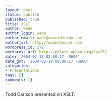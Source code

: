 ```yaml
---
layout: post
status: publish
published: true
title: XSLT
author: wade
author_login: wade
author_email: wade@anavidesign.com
author_url: http://wadeshearer.com
wordpress_id: 272
wordpress_url: http://phlyte.uphpu.org/?p=272
date: '2004-02-18 02:00:17 -0600'
date_gmt: '2004-02-18 08:00:17 -0600'
categories:
- Presentations
tags: []
comments: []
---
```

<p>Todd Carlson presented on XSLT.</p>
